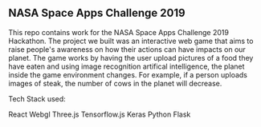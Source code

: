 ## NASA Space Apps Challenge 2019
This repo contains work for the NASA Space Apps Challenge 2019 Hackathon. The project we built was an interactive web game that aims to raise people's awareness on how their actions can have impacts on our planet. The game works by having the user upload pictures of a food they have eaten and using image recognition artifical intelligence, the planet inside the game environment changes. For example, if a person uploads images of steak, the number of cows in the planet will decrease.

Tech Stack used:

React
Webgl
Three.js
Tensorflow.js
Keras
Python Flask
